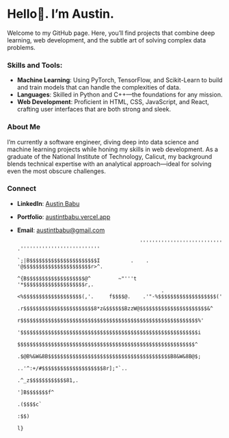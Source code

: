 # Hello👋. I’m Austin.

Welcome to my GitHub page. Here, you’ll find projects that combine deep learning, web development, and the subtle art of solving complex data problems.

### Skills and Tools:
- **Machine Learning**: Using PyTorch, TensorFlow, and Scikit-Learn to build and train models that can handle the complexities of data.
- **Languages**: Skilled in Python and C++—the foundations for any mission.
- **Web Development**: Proficient in HTML, CSS, JavaScript, and React, crafting user interfaces that are both strong and sleek.

### About Me
I’m currently a software engineer, diving deep into data science and machine learning projects while honing my skills in web development. As a graduate of the National Institute of Technology, Calicut, my background blends technical expertise with an analytical approach—ideal for solving even the most obscure challenges.

### Connect
- **LinkedIn**: [Austin Babu](http://www.linkedin.com/in/austin-t-babu/)
- **Portfolio**: [austintbabu.vercel.app](https://austintbabu.vercel.app/)
- **Email**: austintbabu@gmail.com
                                                                                                                                       
                                                                                                                                                      
                                                                                                                                                      
                                              '''''''''''''''''''''''''''                            .''''''''''''''''''''''''''                                  
                                               `;|B$$$$$$$$$$$$$$$$$$$$$$I          .    .          '@$$$$$$$$$$$$$$$$$$$$$$r>^.                                  
                                                   ^{B$$$$$$$$$$$$$$$$$$$@^         ~"'''t         '*$$$$$$$$$$$$$$$$$$$$r,.                                      
                                                     .<%$$$$$$$$$$$$$$$$$$$(,'.     f$$$$@.    .'"-%$$$$$$$$$$$$$$$$$$$('                                         
                                                       .r$$$$$$$$$$$$$$$$$$$$$$$8*z&$$$$$$BzzW@$$$$$$$$$$$$$$$$$$$$$$&^                                           
                                                         r$$$$$$$$$$$$$$$$$$$$$$$$$$$$$$$$$$$$$$$$$$$$$$$$$$$$$$$$$$%'                                            
                                                         '$$$$$$$$$$$$$$$$$$$$$$$$$$$$$$$$$$$$$$$$$$$$$$$$$$$$$$$$$$i                                             
                                                          $$$$$$$$$$$$$$$$$$$$$$$$$$$$$$$$$$$$$$$$$$$$$$$$$$$$$$$$$$^                                             
                                                         .$@B%&W&8B$$$$$$$$$$$$$$$$$$$$$$$$$$$$$$$$$$$$$$$$B8&W&8B@$;                                             
                                                                     ..'^:+/#$$$$$$$$$$$$$$$$$$$$8r];"`..                                                         
                                                                             .^_z$$$$$$$$$$$$81,.                                                                 
                                                                                 ']B$$$$$$$f^                                                                     
                                                                                   .($$$$c`                                                                       
                                                                                     :$$)                                                                         
                                                                                      l}                                                                          
                                                                                                                                                                  
